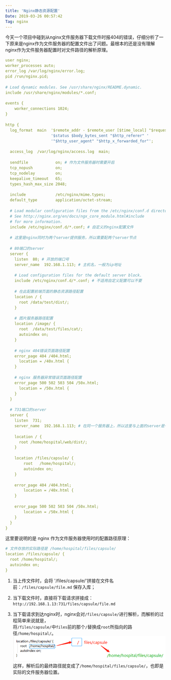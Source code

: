 ```yaml
---
title: 'Nginx静态资源配置'
Date: 2019-03-26 00:57:42
Tag: nginx
---
```

今天一个项目中碰到从nginx文件服务器下载文件时报404的错误，仔细分析了一下原来是nginx作为文件服务器的配置文件出了问题。最根本的还是没有理解nginx作为文件服务器配置时对文件路径的解析原理。

```yml
user nginx;
worker_processes auto;
error_log /var/log/nginx/error.log;
pid /run/nginx.pid;

# Load dynamic modules. See /usr/share/nginx/README.dynamic.
include /usr/share/nginx/modules/*.conf;

events {
    worker_connections 1024;
}

http {
  log_format  main  '$remote_addr - $remote_user [$time_local] "$request" '
                    '$status $body_bytes_sent "$http_referer" '
                    '"$http_user_agent" "$http_x_forwarded_for"';

  access_log  /var/log/nginx/access.log  main;

  sendfile            on; # 作为文件服务器时需要开启
  tcp_nopush          on;
  tcp_nodelay         on;
  keepalive_timeout   65;
  types_hash_max_size 2048;

  include             /etc/nginx/mime.types;
  default_type        application/octet-stream;

  # Load modular configuration files from the /etc/nginx/conf.d directory.
  # See http://nginx.org/en/docs/ngx_core_module.html#include
  # for more information.
  include /etc/nginx/conf.d/*.conf; # 自定义的nginx配置文件

  # 这里是nginx同时为两个server提供服务，所以需要配两个server节点

  # 80端口的server
  server {
    listen  80; # 开放的端口号
    server_name  192.168.1.113; # 主机名，一般为ip地址

    # Load configuration files for the default server block.
    include /etc/nginx/conf.d/*.conf; # 不适用自定义配置可以不要

    # 在此配置前端页面的静态资源路径配置
    location / { 
      root /data/test/dist/;
    }

    # 图片服务器路径配置
    location /image/ {
      root  /data/test/files/cat/;
      autoindex on;
    }

    # nginx 404错误页面路径配置
    error_page 404 /404.html;
      location = /40x.html {
    }

    # nginx 服务器异常错误页面路径配置
    error_page 500 502 503 504 /50x.html;
      location = /50x.html {
    }
  }
  
  # 731端口的server
  server {
    listen  731;
    server_name  192.168.1.113; # 在同一个服务器上，所以这里与上面的server是一样的

    location / {
      root /home/hospital/web/dist/;
    }

    location /files/capsule/ {
        root   /home/hospital/;
        autoindex on;
    }

    error_page 404 /404.html;
        location = /40x.html {
    }

    error_page 500 502 503 504 /50x.html;
        location = /50x.html {
    }
  }
}
```
这里要说明的是 nginx 作为文件服务器使用时的配置路径原理：  

```yml
# 文件存放的实际路径是 /home/hospital/files/capsule/
location /files/capsule/ {
  root /home/hospital/;
  autoindex on;
}
```
 1. 当上传文件时，会将 '/files/capsule/'拼接在文件名前：`/files/capsule/file.md` 保存入库；  

 2. 当下载文件时，直接将下载请求拼接成：`http://192.168.1.13:731/files/capsule/file.md`

 3. 当下载请求到达nginx时，nginx会对`/files/capsule/`进行解析，而解析的过程简单来说就是，  
 将`/files/capsule/`中`files`前的那个`/`替换成`root`所指向的路径`/home/hospital/`。
 ![](img/config.png)  
 这样，解析后的最终路径就变成了`/home/hospital/files/capsule/`，也即是实际的文件服务器位置。